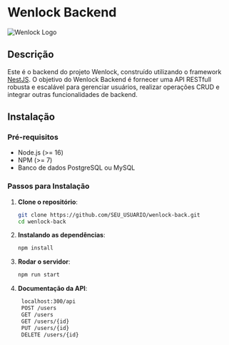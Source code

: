 # Wenlock Backend

![Wenlock Logo](/wenlock-front/public/logo2.png) 
## Descrição

Este é o backend do projeto Wenlock, construído utilizando o framework [NestJS](https://nestjs.com/). O objetivo do Wenlock Backend é fornecer uma API RESTfull robusta e escalável para gerenciar usuários, realizar operações CRUD e integrar outras funcionalidades de backend.

## Instalação

### Pré-requisitos

- Node.js (>= 16)
- NPM (>= 7)
- Banco de dados PostgreSQL ou MySQL

### Passos para Instalação

1. **Clone o repositório**:

   ```bash
   git clone https://github.com/SEU_USUARIO/wenlock-back.git
   cd wenlock-back
2. **Instalando as dependências**:

   ```bash
   npm install
3. **Rodar o servidor**:

   ```bash
   npm run start
   
4.  **Documentação da API**:
   
    ```bash
     localhost:300/api
     POST /users
     GET /users
     GET /users/{id}
     PUT /users/{id}
     DELETE /users/{id}


   


